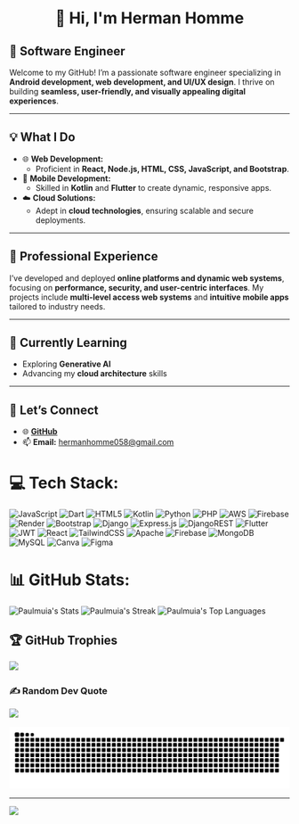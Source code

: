 <div align="center"><h1>👋 Hi, I'm Herman Homme</h1></div>  
<h2>🎯 Software Engineer</h2> 

Welcome to my GitHub! I’m a passionate software engineer specializing in **Android development, web development, and UI/UX design**. I thrive on building **seamless, user-friendly, and visually appealing digital experiences**.  

---

## 💡 **What I Do**  
- 🌐 **Web Development:**  
  - Proficient in **React, Node.js, HTML, CSS, JavaScript, and Bootstrap**.  
- 📱 **Mobile Development:**  
  - Skilled in **Kotlin** and **Flutter** to create dynamic, responsive apps.  
- ☁️ **Cloud Solutions:**  
  - Adept in **cloud technologies**, ensuring scalable and secure deployments.  

---

## 💼 **Professional Experience**  
I’ve developed and deployed **online platforms and dynamic web systems**, focusing on **performance, security, and user-centric interfaces**. My projects include **multi-level access web systems** and **intuitive mobile apps** tailored to industry needs.  

---

## 🌱 **Currently Learning**  
- Exploring **Generative AI**  
- Advancing my **cloud architecture** skills  

---

## 🚀 **Let’s Connect**  
- 🌐 [**GitHub**](https://github.com/Paulmuia)  
- 📫 **Email:** hermanhomme058@gmail.com 




# 💻 Tech Stack:
![JavaScript](https://img.shields.io/badge/javascript-%23323330.svg?style=for-the-badge&logo=javascript&logoColor=%23F7DF1E) ![Dart](https://img.shields.io/badge/dart-%230175C2.svg?style=for-the-badge&logo=dart&logoColor=white) ![HTML5](https://img.shields.io/badge/html5-%23E34F26.svg?style=for-the-badge&logo=html5&logoColor=white) ![Kotlin](https://img.shields.io/badge/kotlin-%237F52FF.svg?style=for-the-badge&logo=kotlin&logoColor=white) ![Python](https://img.shields.io/badge/python-3670A0?style=for-the-badge&logo=python&logoColor=ffdd54) ![PHP](https://img.shields.io/badge/php-%23777BB4.svg?style=for-the-badge&logo=php&logoColor=white) ![AWS](https://img.shields.io/badge/AWS-%23FF9900.svg?style=for-the-badge&logo=amazon-aws&logoColor=white) ![Firebase](https://img.shields.io/badge/firebase-%23039BE5.svg?style=for-the-badge&logo=firebase) ![Render](https://img.shields.io/badge/Render-%46E3B7.svg?style=for-the-badge&logo=render&logoColor=white) ![Bootstrap](https://img.shields.io/badge/bootstrap-%238511FA.svg?style=for-the-badge&logo=bootstrap&logoColor=white) ![Django](https://img.shields.io/badge/django-%23092E20.svg?style=for-the-badge&logo=django&logoColor=white) ![Express.js](https://img.shields.io/badge/express.js-%23404d59.svg?style=for-the-badge&logo=express&logoColor=%2361DAFB) ![DjangoREST](https://img.shields.io/badge/DJANGO-REST-ff1709?style=for-the-badge&logo=django&logoColor=white&color=ff1709&labelColor=gray) ![Flutter](https://img.shields.io/badge/Flutter-%2302569B.svg?style=for-the-badge&logo=Flutter&logoColor=white) ![JWT](https://img.shields.io/badge/JWT-black?style=for-the-badge&logo=JSON%20web%20tokens) ![React](https://img.shields.io/badge/react-%2320232a.svg?style=for-the-badge&logo=react&logoColor=%2361DAFB) ![TailwindCSS](https://img.shields.io/badge/tailwindcss-%2338B2AC.svg?style=for-the-badge&logo=tailwind-css&logoColor=white) ![Apache](https://img.shields.io/badge/apache-%23D42029.svg?style=for-the-badge&logo=apache&logoColor=white) ![Firebase](https://img.shields.io/badge/firebase-a08021?style=for-the-badge&logo=firebase&logoColor=ffcd34) ![MongoDB](https://img.shields.io/badge/MongoDB-%234ea94b.svg?style=for-the-badge&logo=mongodb&logoColor=white) ![MySQL](https://img.shields.io/badge/mysql-4479A1.svg?style=for-the-badge&logo=mysql&logoColor=white) ![Canva](https://img.shields.io/badge/Canva-%2300C4CC.svg?style=for-the-badge&logo=Canva&logoColor=white) ![Figma](https://img.shields.io/badge/figma-%23F24E1E.svg?style=for-the-badge&logo=figma&logoColor=white)
# 📊 GitHub Stats:
![Paulmuia's Stats](https://github-readme-stats.vercel.app/api?username=Paulmuia&theme=merko&show_icons=true&hide_border=false&count_private=true)
![Paulmuia's Streak](https://github-readme-streak-stats.herokuapp.com/?user=paulmuia&theme=merko&hide_border=false)
![Paulmuia's Top Languages](https://github-readme-stats.vercel.app/api/top-langs/?username=Paulmuia&theme=merko&show_icons=true&hide_border=false&layout=compact)
## 🏆 GitHub Trophies
![](https://github-profile-trophy.vercel.app/?username=Paulmuia&theme=radical&no-frame=false&no-bg=true&margin-w=4)

### ✍️ Random Dev Quote
![](https://quotes-github-readme.vercel.app/api?type=horizontal&theme=radical)

![snake gif](https://github.com/Paulmuia/Paulmuia/blob/output/github-snake-dark.svg)

---
[![](https://visitcount.itsvg.in/api?id=Paulmuia&icon=0&color=0)](https://visitcount.itsvg.in)

<!-- Proudly created with GPRM ( https://gprm.itsvg.in ) -->




